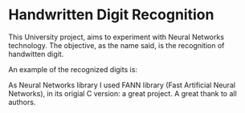 # Handwritten Digit Recognition

This University project, aims to experiment with Neural Networks technology. The objective, as the name said, is the recognition of handwitten digit.

An example of the recognized digits is:

As Neural Networks library I used FANN library (Fast Artificial Neural Networks), in its origial C version: a great project. A great thank to all authors.
